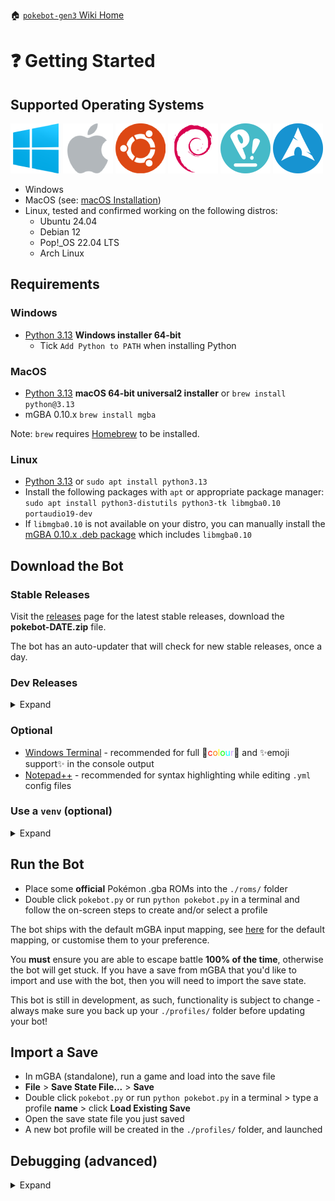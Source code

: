 🏠 [`pokebot-gen3` Wiki Home](../Readme.md)

# ❓ Getting Started

## Supported Operating Systems

<img src="../images/os_windows.png" alt="Windows" style="max-width: 80px"> <img src="../images/os_apple.png" alt="MacOS" style="max-width: 80px"> <img src="../images/os_ubuntu.png" alt="Ubuntu" style="max-width: 80px"> <img src="../images/os_debian.png" alt="Debian" style="max-width: 80px"> <img src="../images/os_pop.png" alt="PopOS" style="max-width: 80px"> <img src="../images/os_arch.png" alt="Arch Linux" style="max-width: 80px">

- Windows
- MacOS (see: [macOS Installation](/wiki/pages/MacOS%20Installation.md))
- Linux, tested and confirmed working on the following distros:
  - Ubuntu 24.04
  - Debian 12
  - Pop!\_OS 22.04 LTS
  - Arch Linux

## Requirements

### Windows

- [Python 3.13](https://www.python.org/downloads/windows/) **Windows installer 64-bit**
  - Tick `Add Python to PATH` when installing Python

### MacOS

- [Python 3.13](https://www.python.org/downloads/macos/) **macOS 64-bit universal2 installer** or `brew install python@3.13`
- mGBA 0.10.x `brew install mgba`

Note: `brew` requires [Homebrew](https://brew.sh/) to be installed.

### Linux

- [Python 3.13](https://www.python.org/downloads/source/) or `sudo apt install python3.13`
- Install the following packages with `apt` or appropriate package manager: `sudo apt install python3-distutils python3-tk libmgba0.10 portaudio19-dev`
- If `libmgba0.10` is not available on your distro, you can manually install the [mGBA 0.10.x .deb package](https://mgba.io/downloads.html) which includes `libmgba0.10`

## Download the Bot

### Stable Releases

Visit the [releases](https://github.com/40Cakes/pokebot-gen3/releases) page for the latest stable releases, download the **pokebot-DATE.zip** file.

The bot has an auto-updater that will check for new stable releases, once a day.

### Dev Releases

<details>
<summary>Expand</summary>

To download the latest dev releases, go to the top of the repo page > click the green **Code** button > **Download ZIP**.

Alternatively, if you'd like to be able to easily pull the latest dev releases, use git:

- Install [GitHub Desktop](https://desktop.github.com/) (you don't need an account)
- Click **Clone a repository from the Internet...**
- Use repository URL `https://github.com/40Cakes/pokebot-gen3.git` and choose a save location on your PC
- Click **Clone**
- Any time there's a new update, you can pull the latest changes by clicking **Fetch origin**, then **Pull origin**

</details>

### Optional

- [Windows Terminal](https://github.com/microsoft/terminal/releases) - recommended for full 🌈<span style="color:#FF0000">c</span><span style="color:#FF7F00">o</span><span style="color:#FFFF00">l</span><span style="color:#00FF00">o</span><span style="color:#00FFFF">u</span><span style="color:#CF9FFF">r</span>🌈 and ✨emoji support✨ in the console output
- [Notepad++](https://notepad-plus-plus.org/) - recommended for syntax highlighting while editing `.yml` config files

### Use a `venv` (optional)

<details>
<summary>Expand</summary>
If you're using Python for any other projects, it is **highly recommended** to use a virtual environment (`venv`) to isolate these packages from your base environment.

Once Python is installed, set up a `venv`, open a shell in the bot directory and enter the following command:

`python -m venv .`

A `venv` may be “activated” using a script in its binary directory (`bin` on POSIX; `Scripts` on Windows). This will prepend that directory to your PATH, so that running python will invoke the environment’s Python interpreter and you can run installed scripts without having to use their full path. The invocation of the activation script is platform-specific (`<venv>` must be replaced by the path to the directory containing the virtual environment):

| Platform | Shell                                         | Command to activate virtual environment                                                                                                       |
| -------- | --------------------------------------------- | --------------------------------------------------------------------------------------------------------------------------------------------- |
| POSIX    | bash/zsh<br/>fish<br/>csh/tcsh<br/>PowerShell | `$ source <venv>/bin/activate`<br/>`$ source <venv>/bin/activate.fish`<br/>`$ source <venv>/bin/activate.csh`<br/>`$ <venv>/bin/Activate.ps1` |
| Windows  | cmd.exe<br/>PowerShell                        | `C:\> <venv>\Scripts\activate.bat`<br/>`PS C:\> <venv>\Scripts\Activate.ps1`                                                                  |

Once activated, run the bot (your shell should show `(venv)` if activated correctly):

`(venv)$ python ./pokebot.py` (POSIX)

`(venv) PS C:\> python ./pokebot.py` (Windows)

</details>

## Run the Bot

- Place some **official** Pokémon .gba ROMs into the `./roms/` folder
- Double click `pokebot.py` or run `python pokebot.py` in a terminal and follow the on-screen steps to create and/or select a profile

The bot ships with the default mGBA input mapping, see [here](pages/Configuration%20-%20Key%20Mappings.md) for the default mapping, or customise them to your preference.

You **must** ensure you are able to escape battle **100% of the time**, otherwise the bot will get stuck.
If you have a save from mGBA that you'd like to import and use with the bot, then you will need to import the save state.

This bot is still in development, as such, functionality is subject to change - always make sure you back up your `./profiles/` folder before updating your bot!

## Import a Save

- In mGBA (standalone), run a game and load into the save file
- **File** > **Save State File...** > **Save**
- Double click `pokebot.py` or run `python pokebot.py` in a terminal > type a profile **name** > click **Load Existing Save**
- Open the save state file you just saved
- A new bot profile will be created in the `./profiles/` folder, and launched

## Debugging (advanced)

<details>
<summary>Expand</summary>

The bot supports auto-starting a profile and can also be launched into a "debug" mode which will open an extra pane next to the emulator to aid bot development.

The debug tabs includes information such as currently running game tasks and callbacks, emulator inputs, as well as information about recent battles, player status, current map, daycare and event flags.

```
positional arguments:
  profile               Profile to initialize. Otherwise, the profile selection menu will appear.

options:
  -h, --help            show this help message and exit
  -m {MODE_NAME}, --bot-mode {MODE_NAME}
                        Initial bot mode (default: Manual)
  -s {0,1,2,3,4,8,16,32}, --emulation-speed {0,1,2,3,4,8,16,32}
                        Initial emulation speed (0 for unthrottled; default: 1)
  -nv, --no-video       Turn off video output by default
  -na, --no-audio       Turn off audio output by default
  -t, --always-on-top   Keep the bot window always on top of other windows
  -d, --debug           Enable extra debug options and a debug menu
```

Use environment variable `POKEBOT_UNTHEMED=1` with debug mode as `ttkthemes` causes major lag with complex UIs.

</details>
